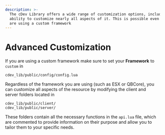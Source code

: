 ```yaml
---
description: >-
  The cDev Library offers a wide range of customization options, including the
  ability to customize nearly all aspects of it. This is possible even if you
  are using a custom framework
---
```


# Advanced Customization

If you are using a custom framework make sure to set your **Framework** to `custom` in

```
cdev_lib/public/config/config.lua
```

Regardless of the framework you are using (such as ESX or QBCore), you can customize all aspects of the resource by modifying the client and server folders located in

```
cdev_lib/public/client/
cdev_lib/public/server/
```

These folders contain all the necessary functions in the `api.lua` file, which are commented to provide information on their purpose and allow you to tailor them to your specific needs.
